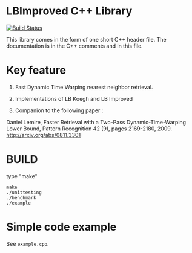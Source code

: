 # LBImproved C++ Library
[![Build Status](https://travis-ci.org/lemire/lbimproved.png)](https://travis-ci.org/lemire/lbimproved)

This library comes in the form of one short C++ header file. The documentation
is in the C++ comments and in this file.


# Key feature

1) Fast Dynamic Time Warping nearest neighbor retrieval.

2) Implementations of LB Koegh and LB Improved

3) Companion to the following paper :

Daniel Lemire, Faster Retrieval with a Two-Pass Dynamic-Time-Warping Lower Bound, Pattern Recognition 42 (9), pages 2169-2180, 2009. 
http://arxiv.org/abs/0811.3301



# BUILD 

type "make"

    make
    ./unittesting
    ./benchmark
    ./example

# Simple code example

See ``example.cpp``.

